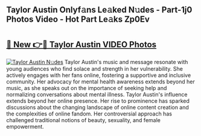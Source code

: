 ## Taylor Austin Onlyf𝚊ns Le𝚊ked N𝚞des - Part-1j0 Photos Video - Hot Part Le𝚊ks Zp0Ev

# <h2><a href="http://ab1811.deff.icu/?id=Taylor+Austin">🔗 New 👉🔴 Taylor Austin VIDEO Photos</a></h2>

[![Taylor Austin N𝚞des](https://i.imgur.com/rIISA9y.gif)](http://ab1811.deff.icu/?id=Taylor+Austin)
Taylor Austin's music and message resonate with young audiences who find solace and strength in her vulnerability. She actively engages with her fans online, fostering a supportive and inclusive community. Her advocacy for mental health awareness extends beyond her music, as she speaks out on the importance of seeking help and normalizing conversations about mental illness. Taylor Austin's influence extends beyond her online presence. Her rise to prominence has sparked discussions about the changing landscape of online content creation and the complexities of online fandom. Her controversial approach has challenged traditional notions of beauty, sexuality, and female empowerment.
